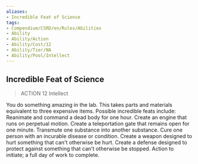 ```yaml
---
aliases:
- Incredible Feat of Science
tags:
- Compendium/CSRD/en/Rules/Abilities
- Ability
- Ability/Action
- Ability/Cost/12
- Ability/Tier/NA
- Ability/Pool/Intellect
---
```


  
## Incredible Feat of Science  
>ACTION 12  Intellect  
  
You do something amazing in the lab. This takes parts and materials equivalent to three expensive items. Possible incredible feats include: Reanimate and command a dead body for one hour. Create an engine that runs on perpetual motion. Create a teleportation gate that remains open for one minute. Transmute one substance into another substance. Cure one person with an incurable disease or condition. Create a weapon designed to hurt something that can't otherwise be hurt. Create a defense designed to protect against something that can't otherwise be stopped. Action to initiate; a full day of work to complete.